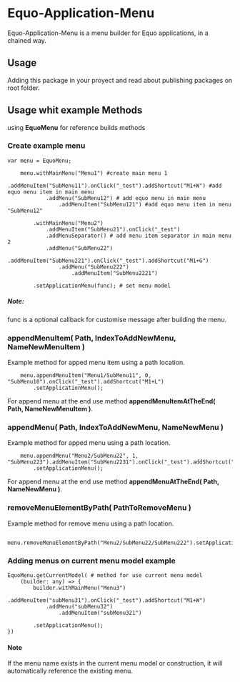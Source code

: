 # Equo-Application-Menu

Equo-Application-Menu is a menu builder for Equo applications, 
in a chained way.

## Usage

Adding this package in your proyect and read about publishing packages on root folder.

## Usage whit example Methods 

using **EquoMenu** for reference builds methods

### Create example menu

```
var menu = EquoMenu;

    menu.withMainMenu("Menu1") #create main menu 1
            .addMenuItem("SubMenu11").onClick("_test").addShortcut("M1+W") #add equo menu item in main menu
            .addMenu("SubMenu12") # add equo menu in main menu
                .addMenuItem("SubMenu121") #add equo menu item in menu "SubMenu12"

        .withMainMenu("Menu2")
            .addMenuItem("SubMenu21").onClick("_test")
            .addMenuSeparator() # add menu item separator in main menu 2
            .addMenu("SubMenu22")
                .addMenuItem("SubMenu221").onClick("_test").addShortcut("M1+G")
                .addMenu("SubMenu222")
                    .addMenuItem("SubMenu2221")

        .setApplicationMenu(func); # set menu model
```

##### Note:
func is a optional callback for customise message after building the menu.


### appendMenuItem( Path, IndexToAddNewMenu, NameNewMenuItem )

Example method for apped menu item using a path location.

```
    menu.appendMenuItem("Menu1/SubMenu11", 0, "SubMenu10").onClick("_test").addShortcut("M1+L")
        .setApplicationMenu();
```
For append menu at the end use method **appendMenuItemAtTheEnd( Path, NameNewMenuItem )**.

### appendMenu( Path, IndexToAddNewMenu, NameNewMenu )

Example method for apped menu using a path location.

```
    menu.appendMenu("Menu2/SubMenu22", 1, "SubMenu223").addMenuItem("SubMenu2231").onClick("_test").addShortcut("M1+K")
        .setApplicationMenu();
```
For append menu at the end use method **appendMenuAtTheEnd( Path, NameNewMenu )**.

### removeMenuElementByPath( PathToRemoveMenu )

Example method for remove menu using a path location.
```
    menu.removeMenuElementByPath("Menu2/SubMenu22/SubMenu222").setApplicationMenu();
```

### Adding menus on current menu model example
```
EquoMenu.getCurrentModel( # method for use current menu model
    (builder: any) => {
        builder.withMainMenu("Menu3")
            .addMenuItem("subMenu31").onClick("_test").addShortcut("M1+W")
            .addMenu("subMenu32")
                .addMenuItem("subMenu321")
        
        .setApplicationMenu();
})
```
#### Note
If the menu name exists in the current menu model or construction, it will automatically reference the existing menu. 
